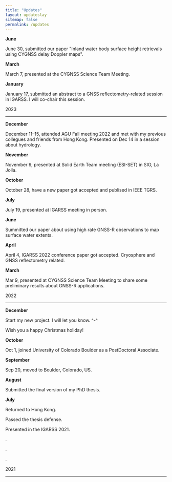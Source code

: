 ```yaml
---
title: "Updates"
layout: updateslay
sitemap: false
permalink: /updates
---
```


**June**

June 30, submitted our paper "Inland water body surface height retrievals using CYGNSS delay Doppler maps". 

**March**

March 7, presented at the CYGNSS Science Team Meeting.

**January**

January 17, submitted an abstract to a GNSS reflectometry-related session in IGARSS. I will co-chair this session.

2023 

---

**December**

December 11–15, attended AGU Fall meeting 2022 and met with my previous collegues and friends from Hong Kong. Presented on Dec 14 in a session about hydrology.

**November**

November 9, presented at Solid Earth Team meeting (ESI-SET) in SIO, La Jolla. 

**October**

October 28, have a new paper got accepted and publised in IEEE TGRS. 

**July**

July 19, presented at IGARSS meeting in person. 

**June**

Summitted our paper about using high rate GNSS-R observations to map surface water extents.

**April**

April 4, IGARSS 2022 conference paper got accepted. Cryosphere and GNSS reflectometry related.

**March**

Mar 9, presented at CYGNSS Science Team Meeting to share some preliminary results about GNSS-R applications.

2022 

---

**December**

Start my new project. I will let you know. ^-^ 

Wish you a happy Christmas holiday!

**October**

Oct 1, joined University of Colorado Boulder as a PostDoctoral Associate.

**September**

Sep 20, moved to Boulder, Colorado, US.

**August**

Submitted the final version of my PhD thesis. 

**July**

Returned to Hong Kong.

Passed the thesis defense.

Presented in the IGARSS 2021.

.

.

.

2021

---
